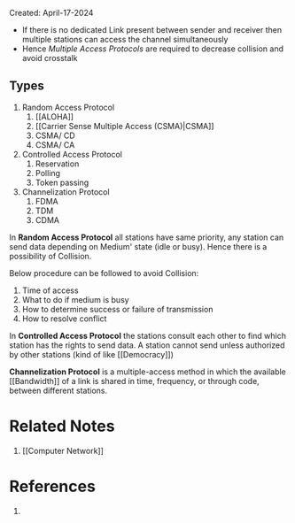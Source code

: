 Created: April-17-2024

- If there is no dedicated Link present between sender and receiver then multiple stations can access the channel simultaneously
- Hence *Multiple Access Protocols* are required to decrease collision and avoid crosstalk
## Types

1. Random Access Protocol
	1. [[ALOHA]]
	2. [[Carrier Sense Multiple Access (CSMA)|CSMA]]
	3. CSMA/ CD
	4. CSMA/ CA
2. Controlled Access Protocol
	1. Reservation
	2. Polling
	3. Token passing
3. Channelization Protocol
	1. FDMA
	2. TDM
	3. CDMA

In **Random Access Protocol** all stations have same priority, any station can send data depending on Medium' state (idle or busy). Hence there is a possibility of Collision.

Below procedure can be followed to avoid Collision:

1. Time of access
2. What to do if medium is busy
3. How to determine success or failure of transmission
4. How to resolve conflict

In **Controlled Access Protocol** the stations consult each other to find which station has the rights to send data. A station cannot send unless authorized by other stations (kind of like [[Democracy]])

**Channelization Protocol** is a multiple-access method in which the available [[Bandwidth]] of a link is shared in time, frequency, or through code, between different stations.


# Related Notes

1. [[Computer Network]]
# References

1. 